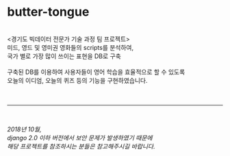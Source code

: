 # butter-tongue
<br>
<경기도 빅데이터 전문가 기술 과정 팀 프로젝트>
<br>
미드, 영드 및 영미권 영화들의 scripts를 분석하여,
<br>
국가 별로 가장 많이 쓰이는 표현을 DB로 구축
<br><br>
구축된 DB를 이용하여 사용자들이 영어 학습을 효율적으로 할 수 있도록
<br>
오늘의 이디엄, 오늘의 퀴즈 등의 기능을 구현하였습니다.
<br><br><br>

------

<br>

*2018년 10월, <br>
django 2.0 이하 버전에서 보안 문제가 발생하였기 때문에<br>
해당 프로젝트를 참조하시는 분들은 참고해주시길 바랍니다.*


